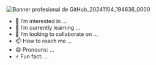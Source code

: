 
  
![Banner profesional de GitHub_20241104_194636_0000](https://github.com/user-attachments/assets/6ca930f0-d937-4b1f-94b9-873c27f7d1cf)

  
- 👀 I’m interested in ...
- 🌱 I’m currently learning ...
- 💞️ I’m looking to collaborate on ...
- 📫 How to reach me ...
- 😄 Pronouns: ...
- ⚡ Fun fact: ...

<!---
Jenalydev/Jenalydev is a ✨ special ✨ repository because its `README.md` (this file) appears on your GitHub profile.
You can click the Preview link to take a look at your changes.
--->
